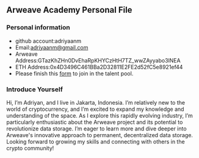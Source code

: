 ## Arweave Academy Personal File

### Personal information

- github account:adriyaanm
- Email:adriyaanm@gmail.com
- Arweave Address:GTazKhZHn0DvEhaRpKHYCzHtH7TZ_wwZAyyabo3lNEA
- ETH Address:0x4D3496C461BBa2D32811E2FE2d52fC5e8921ef44
- Please finish this [form](https://docs.google.com/forms/d/e/1FAIpQLSfWA5fIIcBgmRppm3jNz5vmf9Mai_QMVil-2pO4r7YKn_Zhtw/viewform?usp=sf_link) to join in the talent pool.

### Introduce Yourself
Hi, I’m Adriyan, and I live in Jakarta, Indonesia. I’m relatively new to the world of cryptocurrency, and I’m excited to expand my knowledge and understanding of the space. As I explore this rapidly evolving industry, I’m particularly enthusiastic about the Arweave project and its potential to revolutionize data storage. I’m eager to learn more and dive deeper into Arweave's innovative approach to permanent, decentralized data storage. Looking forward to growing my skills and connecting with others in the crypto community!

